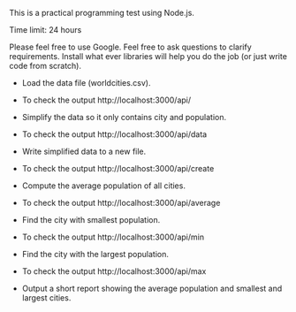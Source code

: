
This is a practical programming test using Node.js.

Time limit: 24 hours

Please feel free to use Google.
Feel free to ask questions to clarify requirements.
Install what ever libraries will help you do the job (or just write code from scratch).

- Load the data file (worldcities.csv).
- To check the output http://localhost:3000/api/


- Simplify the data so it only contains city and population.
- To check the output http://localhost:3000/api/data


- Write simplified data to a new file.
- To check the output http://localhost:3000/api/create


- Compute the average population of all cities.
- To check the output http://localhost:3000/api/average


- Find the city with smallest population.
- To check the output http://localhost:3000/api/min


- Find the city with the largest population.
- To check the output http://localhost:3000/api/max


- Output a short report showing the average population and smallest and largest cities.
